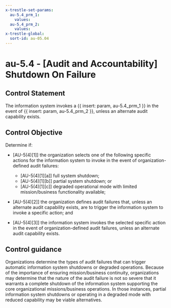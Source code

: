 ```yaml
---
x-trestle-set-params:
  au-5.4_prm_1:
    values:
  au-5.4_prm_2:
    values:
x-trestle-global:
  sort-id: au-05.04
---
```


# au-5.4 - \[Audit and Accountability\] Shutdown On Failure

## Control Statement

The information system invokes a {{ insert: param, au-5.4_prm_1 }} in the event of {{ insert: param, au-5.4_prm_2 }}, unless an alternate audit capability exists.

## Control Objective

Determine if:

- \[AU-5(4)[1]\] the organization selects one of the following specific actions for the information system to invoke in the event of organization-defined audit failures:

  - \[AU-5(4)[1][a]\] full system shutdown;
  - \[AU-5(4)[1][b]\] partial system shutdown; or
  - \[AU-5(4)[1][c]\] degraded operational mode with limited mission/business functionality available;

- \[AU-5(4)[2]\] the organization defines audit failures that, unless an alternate audit capability exists, are to trigger the information system to invoke a specific action; and

- \[AU-5(4)[3]\] the information system invokes the selected specific action in the event of organization-defined audit failures, unless an alternate audit capability exists.

## Control guidance

Organizations determine the types of audit failures that can trigger automatic information system shutdowns or degraded operations. Because of the importance of ensuring mission/business continuity, organizations may determine that the nature of the audit failure is not so severe that it warrants a complete shutdown of the information system supporting the core organizational missions/business operations. In those instances, partial information system shutdowns or operating in a degraded mode with reduced capability may be viable alternatives.
